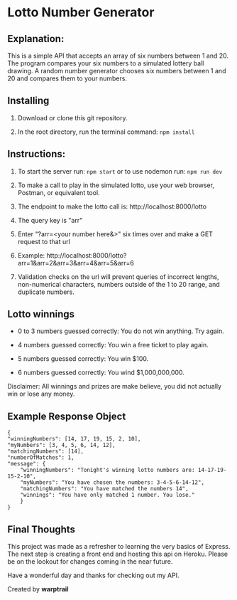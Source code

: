 # Lotto Number Generator

## Explanation:

This is a simple API that accepts an array of six numbers between 1 and 20. The program compares your six numbers to a simulated lottery ball drawing. A random number generator chooses six numbers between 1 and 20 and compares them to your numbers.

## Installing

1. Download or clone this git repository.

2. In the root directory, run the terminal command: `npm install`

## Instructions:

1. To start the server run: `npm start` or to use nodemon run: `npm run dev`

2. To make a call to play in the simulated lotto, use your web browser, Postman, or equivalent tool.

3. The endpoint to make the lotto call is: http://localhost:8000/lotto

4. The query key is "arr"

5. Enter "?arr=\<your number here\&>" six times over and make a GET request to that url

6. Example: http://localhost:8000/lotto?arr=1&arr=2&arr=3&arr=4&arr=5&arr=6

7. Validation checks on the url will prevent queries of incorrect lengths, non-numerical characters, numbers outside of the 1 to 20 range, and duplicate numbers.

## Lotto winnings

- 0 to 3 numbers guessed correctly: You do not win anything. Try again.

- 4 numbers guessed correctly: You win a free ticket to play again.

- 5 numbers guessed correctly: You win $100.

- 6 numbers guessed correctly: You wind $1,000,000,000.

Disclaimer: All winnings and prizes are make believe, you did not actually win or lose any money.

## Example Response Object

<!-- prettier-ignore -->
```
{
"winningNumbers": [14, 17, 19, 15, 2, 10],
"myNumbers": [3, 4, 5, 6, 14, 12],
"matchingNumbers": [14],
"numberOfMatches": 1,
"message": {
	"winningNumbers": "Tonight's winning lotto numbers are: 14-17-19-15-2-10",
	"myNumbers": "You have chosen the numbers: 3-4-5-6-14-12",
	"matchingNumbers": "You have matched the numbers 14",
	"winnings": "You have only matched 1 number. You lose."
	}
}
```

## Final Thoughts

This project was made as a refresher to learning the very basics of Express. The next step is creating a front end and hosting this api on Heroku. Please be on the lookout for changes coming in the near future.

Have a wonderful day and thanks for checking out my API.

Created by **warptrail**
